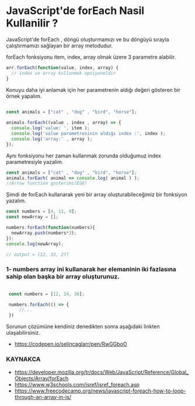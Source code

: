 # JavaScript'de forEach Nasil Kullanilir ?

JavaScript'de forEach , döngü oluşturmamızı ve bu döngüyü sırayla çalıştırmamızı sağlayan bir array metodudur.

forEach fonksiyonu item, index, array olmak üzere 3 parametre alabilir.

```javascript
arr.forEach(function(value, index, array) {
  // index ve array kullanmak opsiyoneldir
}
```

Konuyu daha iyi anlamak için her parametrenin aldığı değeri gösteren bir örnek yapalım.

```javascript

const animals = ["cat" , "dog" , "bird", "horse"];
  
animals.forEach((value , index , array) => {
  console.log('value: ', item );
  console.log('value parametresinin aldığı index :', index );
  console.log('array:' , array );
});

```
Aynı fonksiyonu her zaman  kullanmak zorunda olduğumuz index parametresiyle  yazalim.

```javascript
const animals = ["cat" , "dog" , "bird", "horse"];
animals.forEach( animal => console.log( animal ) );
//Arrow function gosterimi(ES6)
```
Şimdi de forEach kullanarak yeni bir array oluşturabileceğimiz bir fonksiyon yazalım.

```javascript
const numbers = [4, 11, 9];
const newArray = [];

numbers.forEach(function(numbers){
  newArray.push(numbers*3);
});
console.log(newArray);

// output = [12, 33, 27]

```
 ### 1- numbers array ini kullanarak  her elemaninin iki fazlasına sahip olan başka bir array oluşturunuz.


```javascript

 const numbers = [12, 24, 36]; 

 numbers.forEach(() => {
     //...
 })


 ```
Sorunun çözümüne kendiniz denedikten sonra aşağıdaki linkten ulaşabilirsiniz.
- https://codepen.io/selincaglarr/pen/RwGGboO

### KAYNAKCA
- https://developer.mozilla.org/tr/docs/Web/JavaScript/Reference/Global_Objects/Array/forEach
- https://www.w3schools.com/jsref/jsref_foreach.asp
- https://www.freecodecamp.org/news/javascript-foreach-how-to-loop-through-an-array-in-js/
